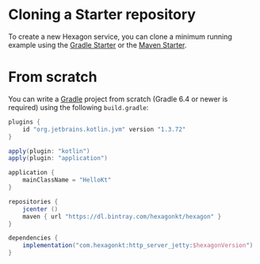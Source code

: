 
# Cloning a Starter repository

To create a new Hexagon service, you can clone a minimum running example using the [Gradle Starter]
or the [Maven Starter].

# From scratch

You can write a [Gradle] project from scratch (Gradle 6.4 or newer is required) using the following
`build.gradle`:

```groovy
plugins {
    id "org.jetbrains.kotlin.jvm" version "1.3.72"
}

apply(plugin: "kotlin")
apply(plugin: "application")

application {
    mainClassName = "HelloKt"
}

repositories {
    jcenter ()
    maven { url "https://dl.bintray.com/hexagonkt/hexagon" }
}

dependencies {
    implementation("com.hexagonkt:http_server_jetty:$hexagonVersion")
}
```

[Gradle Starter]: https://github.com/hexagonkt/gradle_starter
[Maven Starter]: https://github.com/hexagonkt/maven_starter
[Gradle]: https://gradle.org
